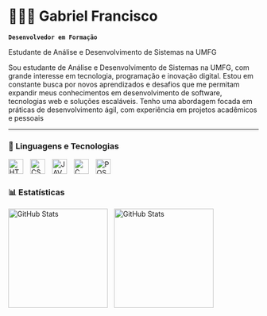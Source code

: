 # 👩🏻‍💻 Gabriel Francisco
**`Desenvolvedor em Formação`**

Estudante de Análise e Desenvolvimento de Sistemas na UMFG  

Sou estudante de Análise e Desenvolvimento de Sistemas na UMFG, com grande interesse em tecnologia, programação e inovação digital. Estou em constante busca por novos aprendizados e desafios que me permitam expandir meus conhecimentos em desenvolvimento de software, tecnologias web e soluções escaláveis. Tenho uma abordagem focada em práticas de desenvolvimento ágil, com experiência em projetos acadêmicos e pessoais

---

### 🤖 Linguagens e Tecnologias

<img
aligh="left"
alt="HTML"
title="HTML"
width="30px"
style="padding-right: 10px;"
 src="https://cdn.jsdelivr.net/gh/devicons/devicon@latest/icons/html5/html5-original.svg" 
 />
 <img 
 aligh="left"
 alt="CSS"
 title="CSS"
 width="30px"
 style="padding-right: 10px;"
 src="https://cdn.jsdelivr.net/gh/devicons/devicon@latest/icons/css3/css3-original.svg" 
 />
 <img 
 aligh="left"
 alt="JAVA"
 title="JAVA"
 width="30px"
 style="padding-right: 10px;"
 src="https://cdn.jsdelivr.net/gh/devicons/devicon@latest/icons/java/java-original.svg" 
 />
 <img 
 aligh="left"
 alt="C"
 title="C"
 width="30px"
 style="padding-right: 10px;"
 src="https://cdn.jsdelivr.net/gh/devicons/devicon@latest/icons/c/c-original.svg"
/>
 <img 
 aligh="left"
 alt="POSTGRESQL"
 title="POSTGRESQL"
 width="30px"
 style="padding-right: 10px;"
 src="https://cdn.jsdelivr.net/gh/devicons/devicon@latest/icons/postgresql/postgresql-plain.svg" 
 />

 ### 📊 Estatísticas
 <p>
  <img 
    align="left" 
    alt="GitHub Stats" 
    height="200" 
    style="padding-right: 10px;" 
    src="https://github-readme-stats.vercel.app/api?username=GabrielFTU&show_icons=true&theme=tokyonight&include_all_commits=true&locale=pt-br" 
  />

<img 
      align="center" 
      alt="GitHub Stats" 
      height="200" 
      src="https://github-readme-stats.vercel.app/api/top-langs/?username=GabrielFTU&theme=tokyonight&layout=compact&custom_title=Tecnologias&langs_count=9" 
  />
